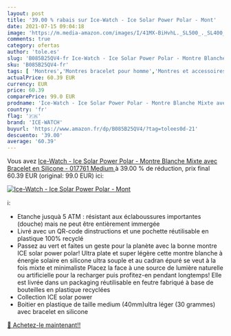 ```yaml
---
layout: post
title: '39.00 % rabais sur Ice-Watch - Ice Solar Power Polar - Mont'
date: 2021-07-15 09:04:18
image: 'https://m.media-amazon.com/images/I/41MX-BiHvhL._SL500_._SL400_.jpg'
comments: true
category: ofertas
author: 'tole.es'
slug: 'B085B25QV4-fr Ice-Watch - Ice Solar Power Polar - Montre Blanche Mixte...'
sku: 'B085B25QV4-fr'
tags: [ 'Montres','Montres bracelet pour homme','Montres et accessoires','Montres homme','ice-watch', ]
actualPrice: 60.39 EUR
currency: EUR
price: 60.39
comparePrice: 99.0 EUR
prodname: 'Ice-Watch - Ice Solar Power Polar - Montre Blanche Mixte avec Bracelet en Silicone - 017761  Medium '
country: 'fr'
flag: '🇫🇷'
brand: 'ICE-WATCH'
buyurl: 'https://www.amazon.fr/dp/B085B25QV4/?tag=tolees0d-21'
descuento: '39.00'
average: '60.39'
---
```


Vous avez [Ice-Watch - Ice Solar Power Polar - Montre Blanche Mixte avec Bracelet en Silicone - 017761  Medium ](https://www.amazon.fr/dp/B085B25QV4/?tag=tolees0d-21)  à  39.00 % de réduction, prix final  60.39 EUR (original: 99.0 EUR) ici:

[![Ice-Watch - Ice Solar Power Polar - Mont](https://m.media-amazon.com/images/I/41MX-BiHvhL._SL500_._SL400_.jpg)](https://www.amazon.fr/dp/B085B25QV4/?tag=tolees0d-21)

ℹ️:

- Etanche jusquà 5 ATM : résistant aux éclaboussures importantes (douche) mais ne peut être entièrement immergée
- Livré avec un QR-code dinstructions et une pochette réutilisable en plastique 100% recyclé
- Passez au vert et faites un geste pour la planète avec la bonne montre ICE solar power polar! Ultra plate et super légère cette montre blanche à énergie solaire en silicone ultra souple et au cadran épuré se veut à la fois mixte et minimaliste Placez la face à une source de lumière naturelle ou artificielle pour la recharger puis profitez-en pendant longtemps! Elle est livrée dans un packaging réutilisable en feutre fabriqué à base de bouteilles en plastique recyclées
- Collection ICE solar power
- Boitier en plastique de taille medium (40mm)ultra léger (30 grammes) avec bracelet en silicone

[🛒 Achetez-le maintenant!!](https://www.amazon.fr/dp/B085B25QV4/?tag=tolees0d-21)
